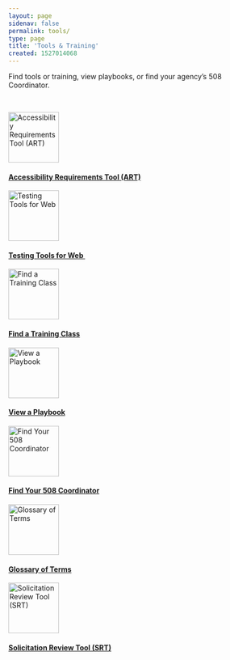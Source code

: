 ```yaml
---
layout: page
sidenav: false
permalink: tools/
type: page
title: 'Tools & Training'
created: 1527014068
---
```


Find tools or training, view playbooks, or find your agency’s 508 Coordinator.

&nbsp;

<div class="nopadding row">
  <div class="col-lg-3">
    <div class="clearfix col-lg-12 text-center">
      <a href="{{site.baseurl}}/art/"><img alt="Accessibility Requirements Tool (ART)" src="https://assets.section508.gov/filesart-create.gif" style="width:100px" title="Accessibility Requirements Tool (ART)" /></a>
    </div>
<div class="clearfix col-lg-12 text-center">
      <h4>
        <a href="{{site.baseurl}}/art/">Accessibility Requirements Tool (ART)</a>
      </h4>
    </div>
  </div>
  
  <div class="col-lg-3">
    <div class="clearfix col-lg-12 text-center">
      <a href="{{site.baseurl}}//test/web-software"><img alt="Testing Tools for Web" src="https://assets.section508.gov/files/images/icons/dropper-white.gif" style="width:100px" title="Testing Tools for Web" /></a>
    </div>
<div class="clearfix col-lg-12 text-center">
      <h4>
        <a href="{{site.baseurl}}//test/web-software">Testing Tools for Web&nbsp;</a>
      </h4>
    </div>
  </div>
  
  <div class="col-lg-3">
    <div class="clearfix col-lg-12 text-center">
      <a href="{{site.baseurl}}//training"><img alt="Find a Training Class" src="https://assets.section508.gov/filestraining.gif" style="width:100px" title="Find a Training Class" /></a>
    </div>
<div class="clearfix col-lg-12 text-center">
      <h4>
        <a href="{{site.baseurl}}//training">Find a Training Class</a>
      </h4>
    </div>
  </div>
  
  <div class="col-lg-3">
    <div class="clearfix col-lg-12 text-center">
      <a href="{{site.baseurl}}//tools/playbooks"><img alt="View a Playbook" src="https://assets.section508.gov/filesfootball.gif" style="width:100px" title="View a Playbook" /></a>
    </div>
<div class="clearfix col-lg-12 text-center">
      <h4>
        <a href="{{site.baseurl}}//tools/playbooks">View a Playbook</a>
      </h4>
    </div>
  </div>
</div>

<div class="nopadding row">
  <div class="col-lg-3">
    <div class="clearfix col-lg-12 text-center">
      <a href="{{site.baseurl}}//tools/coordinator-listing"><img alt="Find Your 508 Coordinator" src="https://assets.section508.gov/filesfind-your-pm.gif" style="width:100px" title="Find Your 508 Coordinator" /></a>
    </div>
<div class="clearfix col-lg-12 text-center">
      <h4>
        <a href="{{site.baseurl}}//tools/coordinator-listing">Find Your 508 Coordinator</a>
      </h4>
    </div>
  </div>
  
  <div class="col-lg-3">
    <div class="clearfix col-lg-12 text-center">
      <a href="{{site.baseurl}}//content/glossary "><img alt="Glossary of Terms" src="https://assets.section508.gov/files/images/icons/read-white.png" style="width:100px" title="Glossary of Terms" /></a>
    </div>
<div class="clearfix col-lg-12 text-center">
      <h4>
        <a href="{{site.baseurl}}//content/glossary ">Glossary of Terms</a>
      </h4>
    </div>
  </div>
  
  <div class="col-lg-3">
    <div class="clearfix col-lg-12 text-center">
      <a href="{{site.baseurl}}//buy/solicitation-review-tool"><img alt="Solicitation Review Tool (SRT)" src="https://section508.gov/sites/default/files/tools-srt.gif" style="width:100px" title="Solicitation Review Tool (SRT)" /></a>
    </div>
<div class="clearfix col-lg-12 text-center">
      <h4>
        <a href="{{site.baseurl}}//buy/solicitation-review-tool">Solicitation Review Tool (SRT)</a>
      </h4>
    </div>
  </div>
</div>